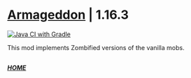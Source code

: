# [Armageddon](https://www.curseforge.com/minecraft/mc-mods/armageddon) | 1.16.3
[![Java CI with Gradle](https://github.com/SeriousandProGamers/armageddon/actions/workflows/gradle.yml/badge.svg?branch=1.16.3&event=push)](https://github.com/SeriousandProGamers/armageddon/actions/workflows/gradle.yml)


This mod implements Zombified versions of the vanilla mobs.

##
**_[HOME](https://github.com/SeriousandProGamers/armageddon)_**